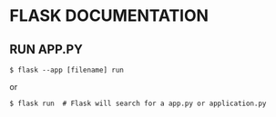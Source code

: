 # **FLASK DOCUMENTATION**

## **RUN APP.PY**
```
$ flask --app [filename] run 
```

or

```
$ flask run  # Flask will search for a app.py or application.py 
```

```
```